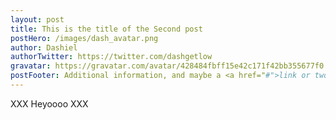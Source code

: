 ```yaml
---
layout: post
title: This is the title of the Second post
postHero: /images/dash_avatar.png
author: Dashiel
authorTwitter: https://twitter.com/dashgetlow
gravatar: https://gravatar.com/avatar/428484fbff15e42c171f42bb355677f0
postFooter: Additional information, and maybe a <a href="#">link or two</a>
---
```


XXX Heyoooo XXX
